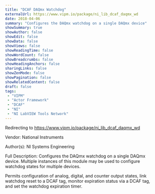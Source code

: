 ```yaml
---
title: "DCAF DAQmx Watchdog"
externalUrl: https://www.vipm.io/package/ni_lib_dcaf_daqmx_wd
date: 2018-04-06
summary: "Configures the DAQmx watchdog on a single DAQmx device"
showSummary: true
showAuthor: false
showEdit: false
showData: false
showViews: false
showReadingTime: false
showWordCount: false
showBreadcrumbs: false
showHeadingAnchors: false
sharingLinks: false
showZenMode: false
showPagination: false
showRelatedContent: false
draft: false
tags:
 - "VIPM"
 - "Actor Framework"
 - "DCAF"
 - "NI"
 - "NI LabVIEW Tools Network"
---
```


Redirecting to https://www.vipm.io/package/ni_lib_dcaf_daqmx_wd

Vendor: National Instruments

Author(s): NI Systems Engineering
 
Full Description:
Configures the DAQmx watchdog on a single DAQmx device.  Multiple instances of this module may be used to configure watchdog states for multiple devices.

Permits configuration of analog, digital, and counter output states, link watchdog reset to a DCAF tag, monitor expiration status via a DCAF tag, and set the watchdog expiration timer.